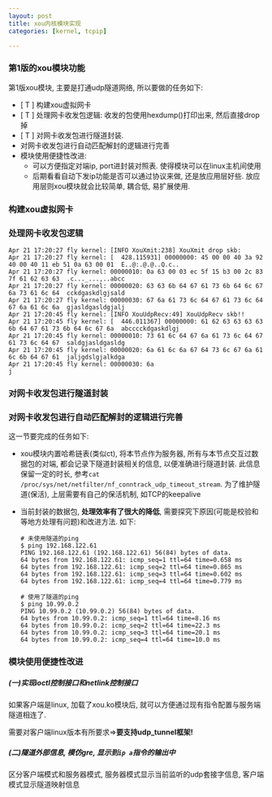 ```yaml
---
layout: post
title: xou内核模块实现
categories: [kernel, tcpip]

---
```


### 第1版的xou模块功能

第1版xou模块, 主要是打通udp隧道网络, 所以要做的任务如下:

* [ T ] 构建xou虚拟网卡
* [ T ] 处理网卡收发包逻辑: 收发的包使用hexdump()打印出来, 然后直接drop掉
* [ T ] 对网卡收发包进行隧道封装.
* 对网卡收发包进行自动匹配解封的逻辑进行完善
* 模块使用便捷性改进:
  * 可以方便指定对端ip, port进封装对照表. 使得模块可以在linux主机间使用
  * 后期看看自动下发ip功能是否可以通过协议来做, 还是放应用层好些. 放应用层则xou模块就会比较简单, 耦合低, 易扩展使用.



### 构建xou虚拟网卡



### 处理网卡收发包逻辑

```
Apr 21 17:20:27 fly kernel: [INFO XouXmit:238] XouXmit drop skb:
Apr 21 17:20:27 fly kernel: [  428.115931] 00000000: 45 00 00 40 3a 92 40 00 40 11 eb 51 0a 63 00 01  E..@:.@.@..Q.c..
Apr 21 17:20:27 fly kernel: 00000010: 0a 63 00 03 ec 5f 15 b3 00 2c 83 7f 61 62 63 63  .c..._...,..abcc
Apr 21 17:20:27 fly kernel: 00000020: 63 63 6b 64 67 61 73 6b 64 6c 67 6a 73 61 6c 64  cckdgaskdlgjsald
Apr 21 17:20:27 fly kernel: 00000030: 67 6a 61 73 6c 64 67 61 73 6c 64 67 6a 61 6c 6a  gjasldgasldgjalj
Apr 21 17:20:45 fly kernel: [INFO XouUdpRecv:49] XouUdpRecv skb!!
Apr 21 17:20:45 fly kernel: [  446.011367] 00000000: 61 62 63 63 63 63 6b 64 67 61 73 6b 64 6c 67 6a  abcccckdgaskdlgj
Apr 21 17:20:45 fly kernel: 00000010: 73 61 6c 64 67 6a 61 73 6c 64 67 61 73 6c 64 67  saldgjasldgasldg
Apr 21 17:20:45 fly kernel: 00000020: 6a 61 6c 6a 67 64 73 6c 67 6a 61 6c 6b 64 67 61  jaljgdslgjalkdga
Apr 21 17:20:45 fly kernel: 00000030: 6a                                               j
```

### 对网卡收发包进行隧道封装



### 对网卡收发包进行自动匹配解封的逻辑进行完善

这一节要完成的任务如下:

* xou模块内置哈希链表(类似ct), 将本节点作为服务器, 所有与本节点交互过数据包的对端, 都会记录下隧道封装相关的信息, 以便准确进行隧道封装. 此信息保留一定的时长, 参考`cat /proc/sys/net/netfilter/nf_conntrack_udp_timeout_stream`.
  为了维护隧道(保活), 上层需要有自己的保活机制, 如TCP的keepalive

* 当前封装的数据包, **处理效率有了很大的降低**, 需要探究下原因(可能是校验和等地方处理有问题)和改进方法. 如下:

  ```shell
  # 未使用隧道的ping
  $ ping 192.168.122.61
  PING 192.168.122.61 (192.168.122.61) 56(84) bytes of data.
  64 bytes from 192.168.122.61: icmp_seq=1 ttl=64 time=0.658 ms
  64 bytes from 192.168.122.61: icmp_seq=2 ttl=64 time=0.865 ms
  64 bytes from 192.168.122.61: icmp_seq=3 ttl=64 time=0.602 ms
  64 bytes from 192.168.122.61: icmp_seq=4 ttl=64 time=0.779 ms
  
  # 使用了隧道的ping
  $ ping 10.99.0.2
  PING 10.99.0.2 (10.99.0.2) 56(84) bytes of data.
  64 bytes from 10.99.0.2: icmp_seq=1 ttl=64 time=8.16 ms
  64 bytes from 10.99.0.2: icmp_seq=2 ttl=64 time=22.3 ms
  64 bytes from 10.99.0.2: icmp_seq=3 ttl=64 time=20.1 ms
  64 bytes from 10.99.0.2: icmp_seq=4 ttl=64 time=10.0 ms
  ```

### 模块使用便捷性改进

##### (一)实现ioctl控制接口和netlink控制接口

如果客户端是linux, 加载了xou.ko模块后, 就可以方便通过现有指令配置与服务端隧道相连了.

需要对客户端linux版本有所要求=>**要支持udp_tunnel框架!**



##### (二)隧道外部信息, 模仿gre, 显示到`ip a`指令的输出中

区分客户端模式和服务器模式, 服务器模式显示当前监听的udp套接字信息, 客户端模式显示隧道映射信息